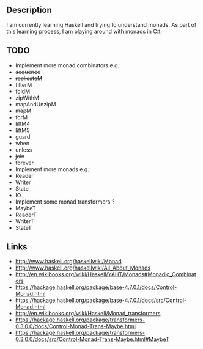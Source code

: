 
## Description

I am currently learning Haskell and trying to understand monads. As part of this learning process, I
am playing around with monads in C#.

## TODO

* Implement more monad combinators e.g.:
 * ~~sequence~~
 * ~~replicateM~~
 * filterM
 * foldM
 * zipWithM
 * mapAndUnzipM
 * ~~mapM~~
 * forM
 * liftM4
 * liftM5
 * guard
 * when
 * unless
 * ~~join~~
 * forever
* Implement more monads e.g.:
 * Reader
 * Writer
 * State
 * IO
* Implement some monad transformers ?
 * MaybeT
 * ReaderT
 * WriterT
 * StateT

## Links

* http://www.haskell.org/haskellwiki/Monad
* http://www.haskell.org/haskellwiki/All_About_Monads
* http://en.wikibooks.org/wiki/Haskell/YAHT/Monads#Monadic_Combinators
* https://hackage.haskell.org/package/base-4.7.0.1/docs/Control-Monad.html
* https://hackage.haskell.org/package/base-4.7.0.1/docs/src/Control-Monad.html
* http://en.wikibooks.org/wiki/Haskell/Monad_transformers
* https://hackage.haskell.org/package/transformers-0.3.0.0/docs/Control-Monad-Trans-Maybe.html
* https://hackage.haskell.org/package/transformers-0.3.0.0/docs/src/Control-Monad-Trans-Maybe.html#MaybeT